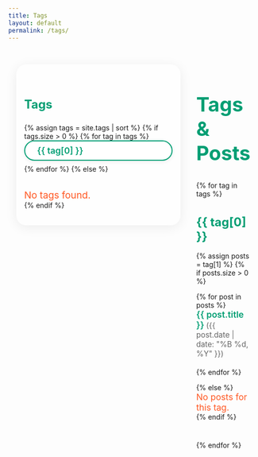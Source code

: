 ```yaml
---
title: Tags
layout: default
permalink: /tags/
---
```


<div style="display: flex; gap: 2rem; max-width: 1200px; margin: 0 auto; padding: 2rem 1rem 2rem 1rem;">
  <!-- Sidebar -->
  <div style="min-width: 280px; max-width: 400px; background: rgba(255,255,255,0.2); border-radius: 20px; box-shadow: 0 4px 24px rgba(0,0,0,0.07); padding: 2rem 1rem 2rem 1rem; margin: 0; height: fit-content; position: sticky; top: 2rem;">
    <h2 style="color: #009e73; font-size: 1.5rem; font-weight: 700; margin-bottom: 1.5rem;">Tags</h2>
    {% assign tags = site.tags | sort %}
    {% if tags.size > 0 %}
      {% for tag in tags %}
        <a href="#{{ tag[0] | slugify }}" style="background: #fff; color: #009e73; border: 2px solid #009e73; border-radius: 2rem; padding: 0.5rem 1.5rem; font-size: 1.1rem; font-weight: 600; text-decoration: none; box-shadow: 0 2px 8px rgba(0,0,0,0.07); transition: background 0.2s, color 0.2s; display: block; margin-bottom: 0.5rem; text-align: left;"
          onmouseover="this.style.background='#009e73';this.style.color='#fff'"
          onmouseout="this.style.background='#fff';this.style.color='#009e73'"
        >{{ tag[0] }}</a>
      {% endfor %}
    {% else %}
      <div style="color: #ff5722; font-size: 1.2rem; text-align: left; margin-top: 2rem;">No tags found.</div>
    {% endif %}
  </div>

  <!-- Main Content -->
  <div style="flex: 1; text-align: left;">
    <h1 style="font-size: 2.5rem; color: #009e73; font-weight: 700; margin-bottom: 2rem;">Tags & Posts</h1>
    {% for tag in tags %}
      <div id="{{ tag[0] | slugify }}" style="margin-bottom: 2.5rem; scroll-margin-top: 2rem;">
        <h2 style="color: #009e73; font-size: 1.5rem; font-weight: 700; margin-bottom: 1rem;">{{ tag[0] }}</h2>
        {% assign posts = tag[1] %}
        {% if posts.size > 0 %}
          <ul style="list-style: none; padding: 0;">
            {% for post in posts %}
              <li style="margin-bottom: 1.2rem;">
                <a href="{{ post.url }}" style="font-size: 1.1rem; color: #009e73; font-weight: 600; text-decoration: none;">{{ post.title }}</a>
                <span style="color: #666; font-size: 0.95rem;">({{ post.date | date: "%B %d, %Y" }})</span>
              </li>
            {% endfor %}
          </ul>
        {% else %}
          <div style="color: #ff5722; font-size: 1.1rem;">No posts for this tag.</div>
        {% endif %}
      </div>
    {% endfor %}
  </div>
</div>
